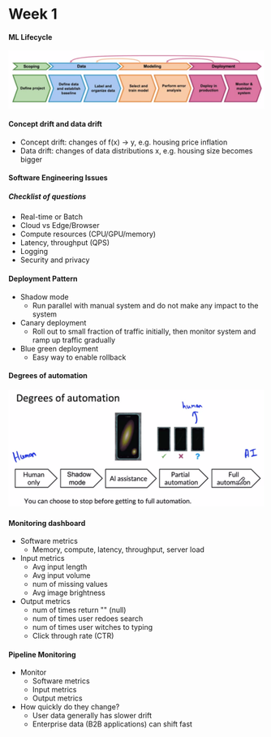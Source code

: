 # Week 1

#### ML Lifecycle

<img src="./C1_W1.assets/image-20221228154806932.png" alt="image-20221228154806932" style="zoom:67%;" />

#### Concept drift and data drift

- Concept drift: changes of f(x) -> y, e.g. housing price inflation
- Data drift: changes of data distributions x, e.g. housing size becomes bigger

#### Software Engineering Issues

##### Checklist of questions

- Real-time or Batch
- Cloud vs Edge/Browser
- Compute resources (CPU/GPU/memory)
- Latency, throughput (QPS)
- Logging
- Security and privacy

#### Deployment Pattern

- Shadow mode
  - Run parallel with manual system and do not make any impact to the system
- Canary deployment
  - Roll out to small fraction of traffic initially, then monitor system and ramp up traffic gradually
- Blue green deployment
  -  Easy way to enable rollback

#### Degrees of automation

<img src="./C1_W1.assets/image-20221228160211543.png" alt="image-20221228160211543" style="zoom:67%;" />

#### Monitoring dashboard

- Software metrics
  - Memory, compute, latency, throughput, server load
- Input metrics
  - Avg input length
  - Avg input volume
  - num of missing values
  - Avg image brightness
- Output metrics
  - num of times return "" (null)
  - num of times user redoes search
  - num of times user witches to typing
  - Click through rate (CTR)

#### Pipeline Monitoring

- Monitor
  - Software metrics
  - Input metrics
  - Output metrics
- How quickly do they change?
  - User data generally has slower drift
  - Enterprise data (B2B applications) can shift fast














































